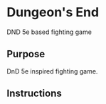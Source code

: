 # Dungeon's End
DND 5e based fighting game

## Purpose
DnD 5e inspired fighting game. 

## Instructions

